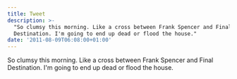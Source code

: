 ```yaml
---
title: Tweet
description: >-
  "So clumsy this morning. Like a cross between Frank Spencer and Final
  Destination. I'm going to end up dead or flood the house."
date: '2011-08-09T06:08:00+01:00'
---
```

So clumsy this morning. Like a cross between Frank Spencer and Final Destination. I'm going to end up dead or flood the house.
